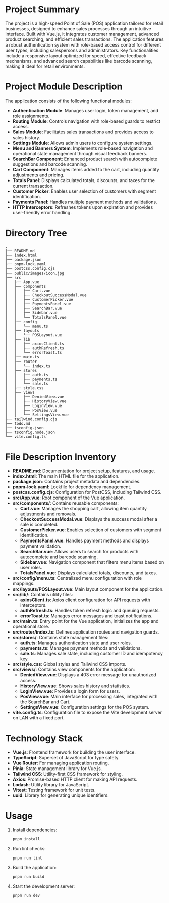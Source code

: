 # Project Summary
The project is a high-speed Point of Sale (POS) application tailored for retail businesses, designed to enhance sales processes through an intuitive interface. Built with Vue.js, it integrates customer management, advanced product searching, and efficient sales transactions. The application features a robust authentication system with role-based access control for different user types, including salespersons and administrators. Key functionalities include a responsive layout optimized for speed, effective feedback mechanisms, and advanced search capabilities like barcode scanning, making it ideal for retail environments.

# Project Module Description
The application consists of the following functional modules:
- **Authentication Module**: Manages user login, token management, and role assignments.
- **Routing Module**: Controls navigation with role-based guards to restrict access.
- **Sales Module**: Facilitates sales transactions and provides access to sales history.
- **Settings Module**: Allows admin users to configure system settings.
- **Menu and Banners System**: Implements role-based navigation and operational state management through visual feedback banners.
- **SearchBar Component**: Enhanced product search with autocomplete suggestions and barcode scanning.
- **Cart Component**: Manages items added to the cart, including quantity adjustments and pricing.
- **Totals Panel**: Displays calculated totals, discounts, and taxes for the current transaction.
- **Customer Picker**: Enables user selection of customers with segment identification.
- **Payments Panel**: Handles multiple payment methods and validations.
- **HTTP Interceptors**: Refreshes tokens upon expiration and provides user-friendly error handling.

# Directory Tree
```
.
├── README.md
├── index.html
├── package.json
├── pnpm-lock.yaml
├── postcss.config.cjs
├── public/images/icon.jpg
├── src
│   ├── App.vue
│   ├── components
│   │   ├── Cart.vue
│   │   ├── CheckoutSuccessModal.vue
│   │   ├── CustomerPicker.vue
│   │   ├── PaymentsPanel.vue
│   │   ├── SearchBar.vue
│   │   ├── Sidebar.vue
│   │   └── TotalsPanel.vue
│   ├── config
│   │   └── menu.ts
│   ├── layouts
│   │   └── POSLayout.vue
│   ├── lib
│   │   ├── axiosClient.ts
│   │   ├── authRefresh.ts
│   │   └── errorToast.ts
│   ├── main.ts
│   ├── router
│   │   └── index.ts
│   ├── stores
│   │   ├── auth.ts
│   │   ├── payments.ts
│   │   └── sale.ts
│   ├── style.css
│   ├── views
│   │   ├── DeniedView.vue
│   │   ├── HistoryView.vue
│   │   ├── LoginView.vue
│   │   ├── PosView.vue
│   │   └── SettingsView.vue
├── tailwind.config.cjs
├── todo.md
├── tsconfig.json
├── tsconfig.node.json
└── vite.config.ts
```

# File Description Inventory
- **README.md**: Documentation for project setup, features, and usage.
- **index.html**: The main HTML file for the application.
- **package.json**: Contains project metadata and dependencies.
- **pnpm-lock.yaml**: Lockfile for dependency management.
- **postcss.config.cjs**: Configuration for PostCSS, including Tailwind CSS.
- **src/App.vue**: Root component of the Vue application.
- **src/components/**: Contains reusable components:
  - **Cart.vue**: Manages the shopping cart, allowing item quantity adjustments and removals.
  - **CheckoutSuccessModal.vue**: Displays the success modal after a sale is completed.
  - **CustomerPicker.vue**: Enables selection of customers with segment identification.
  - **PaymentsPanel.vue**: Handles payment methods and displays payment validation.
  - **SearchBar.vue**: Allows users to search for products with autocomplete and barcode scanning.
  - **Sidebar.vue**: Navigation component that filters menu items based on user roles.
  - **TotalsPanel.vue**: Displays calculated totals, discounts, and taxes.
- **src/config/menu.ts**: Centralized menu configuration with role mappings.
- **src/layouts/POSLayout.vue**: Main layout component for the application.
- **src/lib/**: Contains utility files:
  - **axiosClient.ts**: Axios client configuration for API requests with interceptors.
  - **authRefresh.ts**: Handles token refresh logic and queuing requests.
  - **errorToast.ts**: Manages error messages and toast notifications.
- **src/main.ts**: Entry point for the Vue application, initializes the app and operational store.
- **src/router/index.ts**: Defines application routes and navigation guards.
- **src/stores/**: Contains state management files:
  - **auth.ts**: Manages authentication state and user roles.
  - **payments.ts**: Manages payment methods and validations.
  - **sale.ts**: Manages sale state, including customer ID and idempotency key.
- **src/style.css**: Global styles and Tailwind CSS imports.
- **src/views/**: Contains view components for the application:
  - **DeniedView.vue**: Displays a 403 error message for unauthorized access.
  - **HistoryView.vue**: Shows sales history and statistics.
  - **LoginView.vue**: Provides a login form for users.
  - **PosView.vue**: Main interface for processing sales, integrated with the SearchBar and Cart.
  - **SettingsView.vue**: Configuration settings for the POS system.
- **vite.config.ts**: Configuration file to expose the Vite development server on LAN with a fixed port.

# Technology Stack
- **Vue.js**: Frontend framework for building the user interface.
- **TypeScript**: Superset of JavaScript for type safety.
- **Vue Router**: For managing application routing.
- **Pinia**: State management library for Vue.js.
- **Tailwind CSS**: Utility-first CSS framework for styling.
- **Axios**: Promise-based HTTP client for making API requests.
- **Lodash**: Utility library for JavaScript.
- **Vitest**: Testing framework for unit tests.
- **uuid**: Library for generating unique identifiers.

# Usage
1. Install dependencies:
   ```bash
   pnpm install
   ```
2. Run lint checks:
   ```bash
   pnpm run lint
   ```
3. Build the application:
   ```bash
   pnpm run build
   ```
4. Start the development server:
   ```bash
   pnpm run dev
   ```
